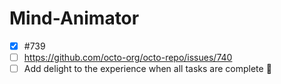 # Mind-Animator

- [x] #739
- [ ] https://github.com/octo-org/octo-repo/issues/740
- [ ] Add delight to the experience when all tasks are complete :tada:
